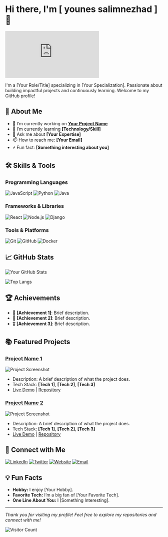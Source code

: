 # Hi there, I'm [ younes salimnezhad ] 👋

![Profile Banner](https://github-profile-34h.pages.dev/index.html) <!-- Replace with your own banner image -->

I'm a [Your Role/Title] specializing in [Your Specialization]. Passionate about building impactful projects and continuously learning. Welcome to my GitHub profile!

## 🚀 About Me

- 🔭 I’m currently working on **[Your Project Name](link-to-project)**
- 🌱 I’m currently learning **[Technology/Skill]**
- 💬 Ask me about **[Your Expertise]**
- 📫 How to reach me: **[Your Email]**
- ⚡ Fun fact: **[Something interesting about you]**

## 🛠️ Skills & Tools

### Programming Languages
![JavaScript](https://img.shields.io/badge/-JavaScript-F7DF1E?logo=javascript&logoColor=black&style=flat)
![Python](https://img.shields.io/badge/-Python-3776AB?logo=python&logoColor=white&style=flat)
![Java](https://img.shields.io/badge/-Java-007396?logo=java&logoColor=white&style=flat)

### Frameworks & Libraries
![React](https://img.shields.io/badge/-React-61DAFB?logo=react&logoColor=black&style=flat)
![Node.js](https://img.shields.io/badge/-Node.js-339933?logo=node.js&logoColor=white&style=flat)
![Django](https://img.shields.io/badge/-Django-092E20?logo=django&logoColor=white&style=flat)

### Tools & Platforms
![Git](https://img.shields.io/badge/-Git-F05032?logo=git&logoColor=white&style=flat)
![GitHub](https://img.shields.io/badge/-GitHub-181717?logo=github&logoColor=white&style=flat)
![Docker](https://img.shields.io/badge/-Docker-2496ED?logo=docker&logoColor=white&style=flat)

## 📈 GitHub Stats

![Your GitHub Stats](https://github-readme-stats.vercel.app/api?username=yourusername&show_icons=true&theme=radical)

![Top Langs](https://github-readme-stats.vercel.app/api/top-langs/?username=yourusername&layout=compact&theme=radical)

## 🏆 Achievements

- 🥇 **[Achievement 1]**: Brief description.
- 🏅 **[Achievement 2]**: Brief description.
- 🎖 **[Achievement 3]**: Brief description.

## 📚 Featured Projects

### [Project Name 1](link-to-project)
![Project Screenshot](https://via.placeholder.com/400x200) <!-- Replace with project screenshot -->
- Description: A brief description of what the project does.
- Tech Stack: **[Tech 1]**, **[Tech 2]**, **[Tech 3]**
- [Live Demo](link-to-demo) | [Repository](link-to-repository)

### [Project Name 2](link-to-project)
![Project Screenshot](https://via.placeholder.com/400x200) <!-- Replace with project screenshot -->
- Description: A brief description of what the project does.
- Tech Stack: **[Tech 1]**, **[Tech 2]**, **[Tech 3]**
- [Live Demo](link-to-demo) | [Repository](link-to-repository)

## 🤝 Connect with Me

[![LinkedIn](https://img.shields.io/badge/-LinkedIn-0077B5?logo=linkedin&logoColor=white&style=flat)](https://linkedin.com/in/yourprofile)
[![Twitter](https://img.shields.io/badge/-Twitter-1DA1F2?logo=twitter&logoColor=white&style=flat)](https://twitter.com/yourprofile)
[![Website](https://img.shields.io/badge/-Website-FF7139?logo=firefox&logoColor=white&style=flat)](https://yourwebsite.com)
[![Email](https://img.shields.io/badge/-Email-EA4335?logo=gmail&logoColor=white&style=flat)](mailto:youremail@example.com)

## 💡 Fun Facts

- **Hobby:** I enjoy [Your Hobby].
- **Favorite Tech:** I’m a big fan of [Your Favorite Tech].
- **One Line About You:** I [Something Interesting].

---

*Thank you for visiting my profile! Feel free to explore my repositories and connect with me!*

![Visitor Count](https://komarev.com/ghpvc/?username=yourusername&color=blue&style=flat)
